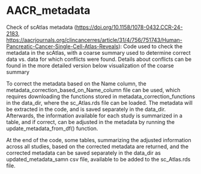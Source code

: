 # AACR_metadata
Check of scAtlas metadata (https://doi.org/10.1158/1078-0432.CCR-24-2183, https://aacrjournals.org/clincancerres/article/31/4/756/751743/Human-Pancreatic-Cancer-Single-Cell-Atlas-Reveals): Code used to check the metadata in the scAtlas, with a coarse summary used to determine correct data vs. data for which conflicts were found. Details about conflicts can be found in the more detailed version below visualization of the coarse summary

To correct the metadata based on the Name column, the metadata_correction_based_on_Name_column file can be used, which requires downloading the functions stored in metadata_correction_functions in the data_dir, where the sc_Atlas.rds file can be loaded. The metadata will be extracted in the code, and is saved separately in the data_dir. Afterwards, the information available for each study is summarized in a table, and if correct, can be adjusted in the metadata by running the update_metadata_from_df() function.

At the end of the code, some tables, summarizing the adjusted information across all studies, based on the corrected metadata are returned, and the corrected metadata can be saved separately in the data_dir as updated_metadata_samn csv file, available to be added to the sc_Atlas.rds file.
